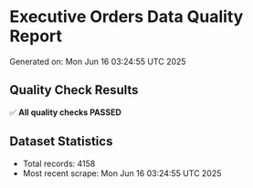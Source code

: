 # Executive Orders Data Quality Report
Generated on: Mon Jun 16 03:24:55 UTC 2025

## Quality Check Results
✅ **All quality checks PASSED**

## Dataset Statistics
- Total records: 4158
- Most recent scrape: Mon Jun 16 03:24:55 UTC 2025
